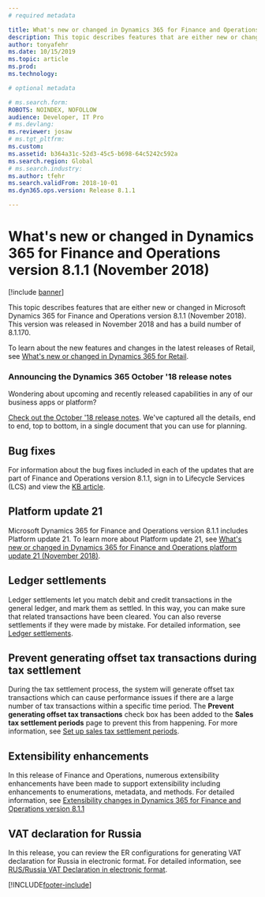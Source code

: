 ```yaml
---
# required metadata

title: What's new or changed in Dynamics 365 for Finance and Operations version 8.1.1 (November 2018)
description: This topic describes features that are either new or changed in Dynamics 365 for Finance and Operations version 8.1.1. This version was released in November 2018.
author: tonyafehr
ms.date: 10/15/2019
ms.topic: article
ms.prod: 
ms.technology: 

# optional metadata

# ms.search.form: 
ROBOTS: NOINDEX, NOFOLLOW 
audience: Developer, IT Pro
# ms.devlang: 
ms.reviewer: josaw
# ms.tgt_pltfrm: 
ms.custom: 
ms.assetid: b364a31c-52d3-45c5-b698-64c5242c592a
ms.search.region: Global
# ms.search.industry: 
ms.author: tfehr
ms.search.validFrom: 2018-10-01 
ms.dyn365.ops.version: Release 8.1.1

---
```

# What's new or changed in Dynamics 365 for Finance and Operations version 8.1.1 (November 2018)

[!include [banner](../includes/banner.md)]

This topic describes features that are either new or changed in Microsoft Dynamics 365 for Finance and Operations version 8.1.1 (November 2018). This version was released in November 2018 and has a build number of 8.1.170.

To learn about the new features and changes in the latest releases of Retail, see [What's new or changed in Dynamics 365 for Retail](https://docs.microsoft.com/dynamics365/unified-operations/retail/get-started/whats-new).

### Announcing the Dynamics 365 October '18 release notes

Wondering about upcoming and recently released capabilities in any of our business apps or platform?

[Check out the October '18 release notes](https://go.microsoft.com/fwlink/?linkid=870424). We've captured all the details, end to end, top to bottom, in a single document that you can use for planning.

## Bug fixes

For information about the bug fixes included in each of the updates that are part of Finance and Operations version 8.1.1, sign in to Lifecycle Services (LCS) and view the [KB article](https://go.microsoft.com/fwlink/?linkid=2038101).

## Platform update 21

Microsoft Dynamics 365 for Finance and Operations version 8.1.1 includes Platform update 21. To learn more about Platform update 21, see [What's new or changed in Dynamics 365 for Finance and Operations platform update 21 (November 2018)](whats-new-platform-update-21.md).

## Ledger settlements

Ledger settlements let you match debit and credit transactions in the general ledger, and mark them as settled. In this way, you can make sure that related transactions have been cleared. You can also reverse settlements if they were made by mistake. For detailed information, see [Ledger settlements](../../../finance/general-ledger/ledger-settlements.md).

## Prevent generating offset tax transactions during tax settlement

During the tax settlement process, the system will generate offset tax transactions which can cause performance issues if there are a large number of tax transactions within a specific time period. The **Prevent generating offset tax transactions** check box has been added to the **Sales tax settlement periods** page to prevent this from happening. For more information, see [Set up sales tax settlement periods](../../../finance/general-ledger/tasks/set-up-sales-tax-settlement-periods.md).

## Extensibility enhancements

In this release of Finance and Operations, numerous extensibility enhancements have been made to support extensibility including enhancements to enumerations, metadata, and methods. For detailed information, see [Extensibility changes in Dynamics 365 for Finance and Operations version 8.1.1](../../dev-itpro/extensibility/extensibility-changes-811.md)

## VAT declaration for Russia

In this release, you can review the ER configurations for generating VAT declaration for Russia in electronic format. For detailed information, see [RUS/Russia VAT Declaration in electronic format](https://support.microsoft.com/help/4477332/rusrussiavatdeclarationinelectronicformat).


[!INCLUDE[footer-include](../../../includes/footer-banner.md)]